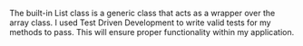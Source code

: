 The built-in List<T> class is a generic class that acts as a wrapper over the array class. I used Test Driven Development to write valid tests for my methods to pass. This will ensure proper functionality within my application. 

